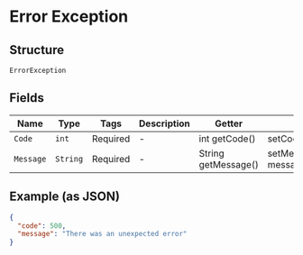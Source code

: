 
# Error Exception

## Structure

`ErrorException`

## Fields

| Name | Type | Tags | Description | Getter | Setter |
|  --- | --- | --- | --- | --- | --- |
| `Code` | `int` | Required | - | int getCode() | setCode(int code) |
| `Message` | `String` | Required | - | String getMessage() | setMessage(String message) |

## Example (as JSON)

```json
{
  "code": 500,
  "message": "There was an unexpected error"
}
```


